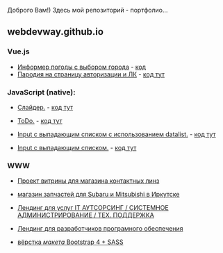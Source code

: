 Доброго Вам!)
Здесь мой репозиторий - портфолио...

## webdevway.github.io

### Vue.js
* [Информер погоды с выбором города](https://webdevway.github.io/content/vue/weatherForecast/dist/) - [код](https://github.com/webDevWay/webdevway.github.io/tree/master/content/vue/weatherForecast)
* [Пародия на страницу авторизации и ЛК](https://webdevway.github.io/content/vue/newRoad/index.html) - [код тут](https://github.com/webDevWay/webdevway.github.io/tree/master/content/vue/newRoad)

### JavaScript (native):
* [Слайдер.](https://webdevway.github.io/content/js/JS_Slider) - [код тут](https://github.com/webDevWay/webdevway.github.io/blob/master/content/js/JS_Slider/script.js)

 * [ToDo.](https://webdevway.github.io/content/js/JS_ToDo) - [код тут](https://github.com/webDevWay/webdevway.github.io/blob/master/content/js/JS_ToDo/index.js)

* [Input c выпадающим списком с использованием datalist.](https://webdevway.github.io/content/js/list_withDataList) - [код тут](https://github.com/webDevWay/webdevway.github.io/blob/master/content/js/list_withDataList/autocomplete.js)
    
* [Input c выпадающим списком.](https://webdevway.github.io/content/js/list_withList) - [код тут](https://github.com/webDevWay/webdevway.github.io/blob/master/content/js/list_withList/index.js)

### WWW
* [Проект витрины для магазина контактных линз](https://webdevway.github.io/content/www/Opticentre/)

* [магазин запчастей для Subaru и Mitsubishi в Иркутске](https://webdevway.github.io/content/www/matsu-motors.ru/index.html)

* [Лендинг для услуг IT АУТСОРСИНГ / СИСТЕМНОЕ АДМИНИСТРИРОВАНИЕ / ТЕХ. ПОДДЕРЖКА](https://webdevway.github.io/content/www/exubit.ru/index.html)

* [Лендинг для разработчиков програмного обеспечения](https://webdevway.github.io/content/www/exubit.com/index.html)

* [вёрстка *макета* Bootstrap 4 + SASS](https://webdevway.github.io/content/www/bs4_sass/)
